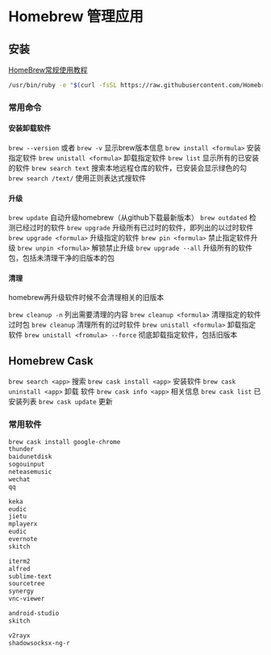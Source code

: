 # Homebrew 管理应用

## 安装

[HomeBrew常规使用教程](https://link.juejin.im/?target=https%3A%2F%2Fjuejin.im%2Fpost%2F5a559b9f6fb9a01cba42772f)


```bash
/usr/bin/ruby -e "$(curl -fsSL https://raw.githubusercontent.com/Homebrew/install/master/install)"
```

### 常用命令

#### 安装卸载软件
`brew --version` 或者 `brew -v` 显示brew版本信息
`brew install <formula>` 安装指定软件
`brew unistall <formula>` 卸载指定软件
`brew list`  显示所有的已安装的软件
`brew search text` 搜索本地远程仓库的软件，已安装会显示绿色的勾
`brew search /text/` 使用正则表达式搜软件

#### 升级

`brew update` 自动升级homebrew（从github下载最新版本）
`brew outdated` 检测已经过时的软件
`brew upgrade`  升级所有已过时的软件，即列出的以过时软件
`brew upgrade <formula>` 升级指定的软件
`brew pin <formula>` 禁止指定软件升级
`brew unpin <formula>` 解锁禁止升级
`brew upgrade --all` 升级所有的软件包，包括未清理干净的旧版本的包

#### 清理

homebrew再升级软件时候不会清理相关的旧版本

`brew cleanup -n` 列出需要清理的内容
`brew cleanup <formula>` 清理指定的软件过时包
`brew cleanup` 清理所有的过时软件
`brew unistall <formula>` 卸载指定软件
`brew unistall <fromula> --force` 彻底卸载指定软件，包括旧版本

## Homebrew Cask

`brew search <app>` 搜索
`brew cask install <app>` 安装软件
`brew cask uninstall <app>` 卸载 软件
`brew cask info <app>` 相关信息
`brew cask list` 已安装列表
`brew cask update` 更新

### 常用软件

```bash
brew cask install google-chrome
thunder
baidunetdisk
sogouinput
neteasemusic
wechat
qq

keka
eudic
jietu
mplayerx
eudic
evernote
skitch

iterm2
alfred
sublime-text
sourcetree
synergy
vnc-viewer

android-studio
skitch

v2rayx
shadowsocksx-ng-r
```


